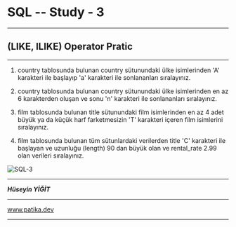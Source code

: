 # SQL -- Study - 3

---

## (LIKE, ILIKE) Operator Pratic

---

1. country tablosunda bulunan country sütunundaki ülke isimlerinden 'A' karakteri ile başlayıp 'a' karakteri ile sonlananları sıralayınız.

2. country tablosunda bulunan country sütunundaki ülke isimlerinden en az 6 karakterden oluşan ve sonu 'n' karakteri ile sonlananları sıralayınız.

3. film tablosunda bulunan title sütunundaki film isimlerinden en az 4 adet büyük ya da küçük harf farketmesizin 'T' karakteri içeren film isimlerini sıralayınız.

4. film tablosunda bulunan tüm sütunlardaki verilerden title 'C' karakteri ile başlayan ve uzunluğu (length) 90 dan büyük olan ve rental_rate 2.99 olan verileri sıralayınız.

![SQL-3](https://www.google.com/imgres?imgurl=https%3A%2F%2Fkevinpeters.net%2Fthumbnails%2Fhow-to-query-with-postgre-sql-wildcards-like-a-pro.png&imgrefurl=https%3A%2F%2Fwww.kevinpeters.net%2Fhow-to-query-with-postgre-sql-wildcards-like-a-pro&tbnid=vkv0ORrLM-ViXM&vet=10CKwBEDMotwFqFwoTCKjbmIKBu_0CFQAAAAAdAAAAABAL..i&docid=AoOL8kBO1zwfAM&w=1200&h=630&q=sql%20like%20ilike&ved=0CKwBEDMotwFqFwoTCKjbmIKBu_0CFQAAAAAdAAAAABAL)

---

***Hüseyin YİĞİT***

---

www.patika.dev

---
